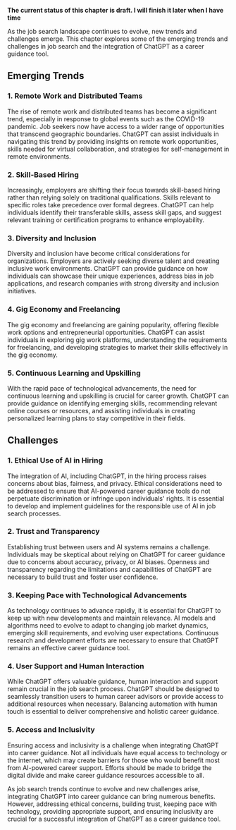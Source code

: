 **The current status of this chapter is draft. I will finish it later when I have time**

As the job search landscape continues to evolve, new trends and challenges emerge. This chapter explores some of the emerging trends and challenges in job search and the integration of ChatGPT as a career guidance tool.

**Emerging Trends**
-------------------

### 1. Remote Work and Distributed Teams

The rise of remote work and distributed teams has become a significant trend, especially in response to global events such as the COVID-19 pandemic. Job seekers now have access to a wider range of opportunities that transcend geographic boundaries. ChatGPT can assist individuals in navigating this trend by providing insights on remote work opportunities, skills needed for virtual collaboration, and strategies for self-management in remote environments.

### 2. Skill-Based Hiring

Increasingly, employers are shifting their focus towards skill-based hiring rather than relying solely on traditional qualifications. Skills relevant to specific roles take precedence over formal degrees. ChatGPT can help individuals identify their transferable skills, assess skill gaps, and suggest relevant training or certification programs to enhance employability.

### 3. Diversity and Inclusion

Diversity and inclusion have become critical considerations for organizations. Employers are actively seeking diverse talent and creating inclusive work environments. ChatGPT can provide guidance on how individuals can showcase their unique experiences, address bias in job applications, and research companies with strong diversity and inclusion initiatives.

### 4. Gig Economy and Freelancing

The gig economy and freelancing are gaining popularity, offering flexible work options and entrepreneurial opportunities. ChatGPT can assist individuals in exploring gig work platforms, understanding the requirements for freelancing, and developing strategies to market their skills effectively in the gig economy.

### 5. Continuous Learning and Upskilling

With the rapid pace of technological advancements, the need for continuous learning and upskilling is crucial for career growth. ChatGPT can provide guidance on identifying emerging skills, recommending relevant online courses or resources, and assisting individuals in creating personalized learning plans to stay competitive in their fields.

**Challenges**
--------------

### 1. Ethical Use of AI in Hiring

The integration of AI, including ChatGPT, in the hiring process raises concerns about bias, fairness, and privacy. Ethical considerations need to be addressed to ensure that AI-powered career guidance tools do not perpetuate discrimination or infringe upon individuals' rights. It is essential to develop and implement guidelines for the responsible use of AI in job search processes.

### 2. Trust and Transparency

Establishing trust between users and AI systems remains a challenge. Individuals may be skeptical about relying on ChatGPT for career guidance due to concerns about accuracy, privacy, or AI biases. Openness and transparency regarding the limitations and capabilities of ChatGPT are necessary to build trust and foster user confidence.

### 3. Keeping Pace with Technological Advancements

As technology continues to advance rapidly, it is essential for ChatGPT to keep up with new developments and maintain relevance. AI models and algorithms need to evolve to adapt to changing job market dynamics, emerging skill requirements, and evolving user expectations. Continuous research and development efforts are necessary to ensure that ChatGPT remains an effective career guidance tool.

### 4. User Support and Human Interaction

While ChatGPT offers valuable guidance, human interaction and support remain crucial in the job search process. ChatGPT should be designed to seamlessly transition users to human career advisors or provide access to additional resources when necessary. Balancing automation with human touch is essential to deliver comprehensive and holistic career guidance.

### 5. Access and Inclusivity

Ensuring access and inclusivity is a challenge when integrating ChatGPT into career guidance. Not all individuals have equal access to technology or the internet, which may create barriers for those who would benefit most from AI-powered career support. Efforts should be made to bridge the digital divide and make career guidance resources accessible to all.

As job search trends continue to evolve and new challenges arise, integrating ChatGPT into career guidance can bring numerous benefits. However, addressing ethical concerns, building trust, keeping pace with technology, providing appropriate support, and ensuring inclusivity are crucial for a successful integration of ChatGPT as a career guidance tool.

